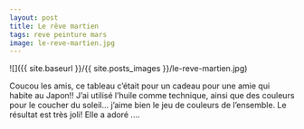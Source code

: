 ```yaml
---
layout: post
title: Le rêve martien
tags: reve peinture mars
image: le-reve-martien.jpg
---
```

![]({{ site.baseurl }}/{{ site.posts_images }}/le-reve-martien.jpg)

Coucou les amis, ce tableau c’était pour un cadeau pour une amie qui habite au Japon!! J’ai utilisé l’huile comme technique, ainsi que des couleurs pour le coucher du soleil… j’aime bien le jeu de couleurs de l’ensemble. Le résultat est très joli! Elle a adoré ….
